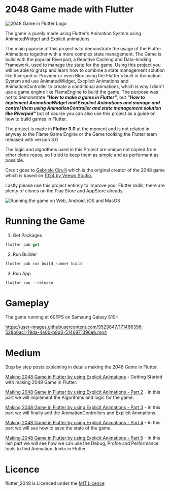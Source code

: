 # 2048 Game made with Flutter

![2048 Game in Flutter Logo](https://user-images.githubusercontent.com/9529847/172828266-75dc15a5-f591-42ea-b037-90ab1efed42e.png)

The game is purely made using Flutter's Animation System using AnimatedWidget and Explicit animations.

The main puprose of this project is to demonstrate the usage of the Flutter Animations together with a more complex state management. The Game is build with the popular Riverpod, a Reactive Caching and Data-binding Framework, used to manage the state for the game. Using this project you will be able to grasp and learn how to combine a state management solution like Riverpod or Provider or even Bloc using the Flutter's built in Animation System and use AnimatedWidget, Excplicit Animations and AnimationController to create a conditional animations, which is why I didn't use a game engine like FlameEngine to build the game. The purpose was not to demonstrate ***"How to make a game in Flutter"***, but ***"How to implement AnimationWidget and Excplicit Animations and manage and control them using AnimationController and state management solution like Riverpod"*** but of course you can also use this project as a guide on how to build games in Flutter.

The project is made in **Flutter 3.0** at the moment and is not related in anyway to the Flame Game Engine or the Game toolking the Flutter team released with version 3.0

The logic and algorithms used in this Project are unique not copied from other clone repos, so I tried to keep them as simple and as performant as possible.


Credit goes to [Gabriele Cirulli](https://github.com/gabrielecirulli) which is the original creator of the 2048 game which is based on  [1024 by Veewo Studio.](https://itunes.apple.com/us/app/1024!/id823499224)

Lastly please use this project entirely to improve your Flutter skills, there are plenty of clones on the Play Store and AppStore already.

![Running the game on Web, Android, iOS and MacOS](https://user-images.githubusercontent.com/9529847/172562297-78396f12-ab27-472a-91fa-2fd788a54edf.png)

# Running the Game
1. Get Packages
```dart
flutter pub get
```
2. Run Builder
```dart
flutter pub run build_runner build
```
3. Run App
```dart
flutter run --release
```
# Gameplay
The game running at 60FPS on Samsung Galaxy S10+

https://user-images.githubusercontent.com/9529847/171466396-528b6ac1-19da-4a0b-b8d0-5146871396eb.mp4

# Medium
Step by step posts explaining in details making the 2048 Game in Flutter.

[Making 2048 Game in Flutter by using Explicit Animations](https://medium.com/@angjelkom/making-2048-game-in-flutter-44186a8ca89c) - Getting Started with making 2048 Game in Flutter.


[Making 2048 Game in Flutter by using Explicit Animations - Part 2](https://medium.com/@angjelkom/making-2048-game-in-flutter-part-2-ebd93802cac6) - In this part we will implement the Algorithms and logic for the game.

[Making 2048 Game in Flutter by using Explicit Animations - Part 3](https://medium.com/@angjelkom/making-2048-game-in-flutter-part-3-6f2bafd64b00) - In this part we will finally add the AnimationControllers and Explicit Animations.

[Making 2048 Game in Flutter by using Explicit Animations - Part 4](https://medium.com/@angjelkom/making-2048-game-in-flutter-part-4-87118b2f3e3f) - In this part we will see how to save the state of the game.

[Making 2048 Game in Flutter by using Explicit Animations - Part 5](https://medium.com/@angjelkom/making-2048-game-in-flutter-part-5-98f2e9cb14b9) - In this last part we will see how we can use the Debug, Profile and Performance tools to find Animation Junks in Flutter.

# Licence
flutter_2048 is Licenced under the [MIT Licence](https://github.com/echonox/main/LICENSE)


